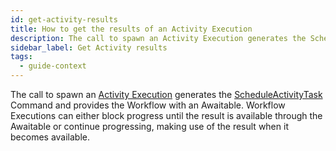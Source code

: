 ```yaml
---
id: get-activity-results
title: How to get the results of an Activity Execution
description: The call to spawn an Activity Execution generates the ScheduleActivityTask Command and provides the Workflow with an Awaitable.
sidebar_label: Get Activity results
tags:
  - guide-context
---
```


The call to spawn an [Activity Execution](/concepts/what-is-an-activity-execution) generates the [ScheduleActivityTask](/references/commands#scheduleactivitytask) Command and provides the Workflow with an Awaitable.
Workflow Executions can either block progress until the result is available through the Awaitable or continue progressing, making use of the result when it becomes available.
